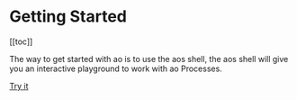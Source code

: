 # Getting Started

[[toc]]

The way to get started with ao is to use the aos shell, the aos shell will give you an interactive playground to work with ao Processes.

[Try it](aos)
